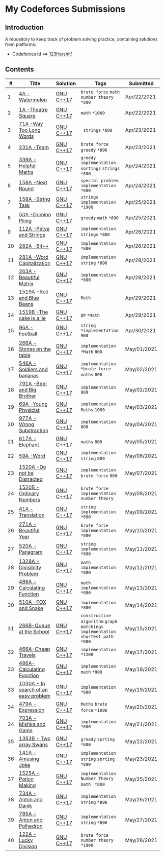 # My Codeforces Submissions

## Introduction

A repository to keep track of problem solving practice, containing solutions from platforms:
* Codeforces id ==><a href="https://codeforces.com/profile/123Harshit1"> 123Harshit1</a>

## Contents

| # | Title | Solution | Tags | Submitted |
|---| ----- | -------- | ---- | --------- |
1 | [4A -Watermelon](https://codeforces.com/problemset/problem/4/A) | [GNU C++17](https://github.com/Harshit1123/Codeforces/blob/main/Solutions/1/4A_watermelon.cpp) | `brute force` `math` `number theory` `*800` | Apr/22/2021  | 
2 | [1A -Theatre Square](https://codeforces.com/contest/1/problem/A) | [GNU C++17](https://github.com/Harshit1123/Codeforces/blob/main/Solutions/1/1A_Theatre%20Square.cpp) |  `math`  `*1000` | Apr/22/2021  | 
3 | [71A -Way Too Long Words](https://codeforces.com/problemset/problem/71/A) | [GNU C++17](https://github.com/Harshit1123/Codeforces/blob/main/Solutions/2/71A.%20Way%20Too%20Long%20Words.cpp) |  ` strings`  `*800` | Apr/23/2021  | 
4 | [231A -Team](https://codeforces.com/problemset/problem/231/A) | [GNU C++17](https://github.com/Harshit1123/Codeforces/blob/main/Solutions/2/231A_team.cpp) |  `brute force`    `greedy`  `*800` | Apr/23/2021  | 
5 | [339A -Helpful Maths](https://codeforces.com/problemset/problem/339/A) | [GNU C++17](https://github.com/Harshit1123/Codeforces/blob/main/Solutions/3/339A_HelpfulMaths.cpp) |   `greedy`    `implementation`  `sortings`  `strings`   `*800` | Apr/24/2021  | 
6 | [158A -Next Round](https://codeforces.com/problemset/problem/158/A) | [GNU C++17](https://github.com/Harshit1123/Codeforces/blob/main/Solutions/3/158A_NextRound.cpp) |`special problem`   `implementation`  `*800` | Apr/24/2021  | 
7 | [158A -String Task](https://codeforces.com/problemset/problem/118/A) | [GNU C++17](https://github.com/Harshit1123/Codeforces/blob/main/Solutions/4/118A_SubstringTask.cpp) | `strings`   `implementation`  `*1000` | Apr/25/2021  | 
8 | [50A -Domino Piling](https://codeforces.com/problemset/problem/50/A) | [GNU C++17](https://github.com/Harshit1123/Codeforces/blob/main/Solutions/4/50A_DominoPiling.cpp) | `greedy`   `math`  `*800` | Apr/25/2021  | 
9 | [112A -Petya and Strings](https://codeforces.com/problemset/problem/112/A) | [GNU C++17](https://github.com/Harshit1123/Codeforces/blob/main/Solutions/5/112A_Petya_and_Strings.cpp) | `implementation` `strings`  `*800` | Apr/26/2021  |
10 | [282A -Bit++](https://codeforces.com/problemset/problem/282/A) | [GNU C++17](https://github.com/Harshit1123/Codeforces/blob/main/Solutions/5/282A_Btt%2B%2B.cpp) | `implementation` `*800` | Apr/26/2021  | 
11 | [281A -Word Capitalization](https://codeforces.com/problemset/problem/281/A) | [GNU C++17](https://github.com/Harshit1123/Codeforces/blob/main/Solutions/6/281A_WordCapitalization.cpp) | `implementation`  `string`    `*800` | Apr/28/2021  | 
12 | [263A -Beautiful Matrix](https://codeforces.com/contest/263/problem/A) | [GNU C++17](https://github.com/Harshit1123/Codeforces/blob/main/Solutions/6/263A_BeautifulMatrix.cpp) | `implementation` `*800` | Apr/28/2021  | 
13 | [1519A -Red and Blue Beans](https://codeforces.com/contest/1519/problem/A) | [GNU C++17](https://github.com/Harshit1123/Codeforces/blob/main/Solutions/7/1519A_Red%20and%20Blue%20Beans.cpp) | `Math`  | Apr/29/2021  | 
14 | [1519B -The cake is a lie](https://codeforces.com/contest/1519/problem/B) | [GNU C++17](https://github.com/Harshit1123/Codeforces/blob/main/Solutions/7/1519B_Cake%20is%20a%20Lie.cpp) | `DP` `*Math` | Apr/29/2021  | 
15 | [96A -Football](https://codeforces.com/problemset/problem/96/A) | [GNU C++17](https://github.com/Harshit1123/Codeforces/blob/main/Solutions/8/96A_Football.cpp) | `string` `*implementation`   `900`  | Apr/30/2021  | 
16 | [266A -Stones on the table](https://codeforces.com/problemset/problem/266/A) | [GNU C++17](https://github.com/Harshit1123/Codeforces/blob/main/Solutions/8/266A_Stones%20on%20the%20table.cpp) | `implementation` `*Math` `800` | May/01/2021  | 
17 | [546A -Soldiers and bananas](https://codeforces.com/problemset/problem/546/A) | [GNU C++17](https://github.com/Harshit1123/Codeforces/blob/main/Solutions/9/546A_Soldiers%20and%20Banana.cpp) | `implementation` `*brute force`  `maths`  `800` | May/02/2021  | 
18 | [791A -Beer and Big Brother](https://codeforces.com/problemset/problem/791/A) | [GNU C++17](https://github.com/Harshit1123/Codeforces/blob/main/Solutions/9/791A_Beer%20and%20big%20brother.cpp) | `implementation`  `800` | May/02/2021  | 
19 | [69A -Young Physicist](https://codeforces.com/problemset/problem/69/A) | [GNU C++17](https://github.com/Harshit1123/Codeforces/blob/main/Solutions/10/69A_Young%20Physicist.cpp) | `implementation` `Maths`  `1000` | May/03/2021  | 
20| [977A -Wrong Substraction](https://codeforces.com/problemset/problem/977/A) | [GNU C++17](https://github.com/Harshit1123/Codeforces/blob/main/Solutions/10/977A_Wrong%20Subtraction.cpp) | `implementation`  `800` | May/04/2021  | 
21| [617A -Elephant](https://codeforces.com/problemset/problem/617/A) | [GNU C++17](https://github.com/Harshit1123/Codeforces/blob/main/Solutions/11/617A_Elephant.cpp) | `maths`  `800` | May/05/2021  | 
22| [59A -Word](https://codeforces.com/problemset/problem/59/A) | [GNU C++17](https://github.com/Harshit1123/Codeforces/blob/main/Solutions/11/59A_Word.cpp) | `implementation` `string` `800` | May/06/2021  | 
23| [1520A -Do not be Distracted](https://codeforces.com/problemset/problem/1520/A) | [GNU C++17](https://github.com/Harshit1123/Codeforces/blob/main/Solutions/12/1520A_Do%20not%20be%20distracted.cpp) | `implementation` `brute force` `800` | May/07/2021  | 
24| [1520B -Ordinary Numbers](https://codeforces.com/problemset/problem/1520/B) | [GNU C++17](https://github.com/Harshit1123/Codeforces/blob/main/Solutions/12/1520B_Ordinary%20Numbers.cpp) | `brute force` `implementation` `number theory`  | May/08/2021  | 
25| [41A -Translation](https://codeforces.com/problemset/problem/41/A) | [GNU C++17](https://github.com/Harshit1123/Codeforces/blob/main/Solutions/13/41A_Translation.cpp) | `string` `implementation` `*800`  | May/09/2021  | 
26| [271A -Beautiful Year](https://codeforces.com/problemset/problem/271/A) | [GNU C++17](https://github.com/Harshit1123/Codeforces/blob/main/Solutions/13/271A_Beautiful%20Year.cpp) | `brute force` `implementation` `*800`  | May/10/2021  | 
27| [520A -Panagram](https://codeforces.com/problemset/problem/520/A) | [GNU C++17](https://github.com/Harshit1123/Codeforces/blob/main/Solutions/14/520A_Panagram.cpp) | `string` `implementation` `*800`  | May/11/2021  | 
28| [1328A -Divisiblity Problem](https://codeforces.com/problemset/problem/1328/A) |[GNU C++17](https://github.com/Harshit1123/Codeforces/blob/main/Solutions/14/1328A_Divisiblity%20Problem.cpp) | `math` `implementation` `*800`  | May/12/2021  | 
29| [486A -Calculating Function](https://codeforces.com/problemset/problem/486/A) |[GNU C++17](https://github.com/Harshit1123/Codeforces/blob/main/Solutions/15/486A_Calculating%20Function.cpp) | `math` `implementation` `*800`  | May/13/2021  | 
30| [510A -FOX and Snake](https://codeforces.com/problemset/problem/510/A) |[GNU C++17](https://github.com/Harshit1123/Codeforces/blob/main/Solutions/16/510A_Fox%20and%20Snake.cpp) | `implementation` `*800`  | May/14/2021  | 
31| [266B-Queue at the School](https://codeforces.com/problemset/problem/266/B) |[GNU C++17](https://github.com/Harshit1123/Codeforces/blob/main/Solutions/17/266B_Queue%20at%20School.cpp) | `constructive algorithm` `graph matchings`  `implementation`  `shortest path` `*800`  | May/15/2021  | 
32| [466A-Cheap Travels](https://codeforces.com/problemset/problem/466/A) |[GNU C++17](https://github.com/Harshit1123/Codeforces/blob/main/Solutions/18/466A_Cheap%20Travels.cpp) |  `implementation` `*1200`  | May/17/2021  | 
33| [486A-Calculating Function](https://codeforces.com/problemset/problem/486/A) |[GNU C++17](https://github.com/Harshit1123/Codeforces/blob/main/Solutions/19/486A_Calculating%20Function.cpp) |  `implementation` `math` `*800`  | May/18/2021  | 
33| [1030A - In search of an easy problem](https://codeforces.com/problemset/problem/1030/A) |[GNU C++17](https://github.com/Harshit1123/Codeforces/blob/main/Solutions/20/1030A_In%20search%20of%20an%20easy%20problem.cpp) |  `implementation`  `*800`  | May/19/2021  | 
34| [479A - Expression](https://codeforces.com/problemset/problem/479/A) |[GNU C++17](https://github.com/Harshit1123/Codeforces/blob/main/Solutions/21/479A_Expression.cpp) |  `Maths` `brute force`  `*1000`  | May/20/2021  | 
34| [703A - Mishka and Game](https://codeforces.com/problemset/problem/703/A) |[GNU C++17](https://github.com/Harshit1123/Codeforces/blob/main/Solutions/22/703A%20Mishka%20and%20game.cpp) |  `implementation`  `*800`  | May/21/2021  | 
35| [1353B - Two array Swaps](https://codeforces.com/problemset/problem/1353/B) |[GNU C++17](https://github.com/Harshit1123/Codeforces/blob/main/Solutions/23/1353B_Two%20array%20swaps.cpp) |  `greedy` `sorting ` `*800`  | May/22/2021  | 
36| [141A - Amusing Joke](https://codeforces.com/problemset/problem/141/A) |[GNU C++17](https://github.com/Harshit1123/Codeforces/blob/main/Solutions/24/141A_Amusing%20Joke.cpp) |  `implementation` `string` `sorting ` `*800`  | May/23/2021  | 
37| [1525A - Potion Making](https://codeforces.com/contest/1525/problem/A) |[GNU C++17](https://github.com/Harshit1123/Codeforces/blob/main/Solutions/25/1525A_Potion%20Making.cpp) |  `implementation` `Number Theory` `math ` `*800`  | May/25/2021  | 
38| [734A - Anton and Danik](https://codeforces.com/problemset/problem/734/A) |[GNU C++17](https://github.com/Harshit1123/Codeforces/blob/main/Solutions/26/734A_Anton%20and%20Danik.cpp) |  `implementation` `string`  `*800`  | May/26/2021  | 
39| [785A - Anton and Polhedron](https://codeforces.com/problemset/problem/785/A) |[GNU C++17](https://github.com/Harshit1123/Codeforces/blob/main/Solutions/27/785A_Anton%20and%20PolyHedron.cpp) |  `implementation` `string`  `*800`  | May/27/2021  | 
40| [122A - Lucky Division](https://codeforces.com/problemset/problem/122/A) |[GNU C++17](https://github.com/Harshit1123/Codeforces/blob/main/Solutions/28/122A_Lucky%20Division.cpp) |  `brute force` `number theory`  `*1000`  | May/28/2021  | 




